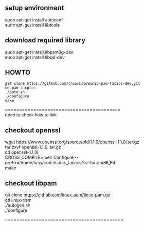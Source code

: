 ## setup environment
sudo apt-get install autoconf  
sudo apt-get install libtools


## download required library
sudo apt-get install libpam0g-dev  
sudo apt-get install libssl-dev

## HOWTO
    git clone https://github.com/chaoskao/sonic-pam-tacacs-dev.git  
    cd pam_tacplus  
    ./auto.sh  
    ./configure  
    make

=========================================  
need to check how to link
## checkout openssl
wget https://www.openssl.org/source/old/1.1.0/openssl-1.1.0i.tar.gz  
tar zxvf openssl-1.1.0i.tar.gz  
cd openssl-1.1.0i  
CROSS_COMPILE= perl Configure --prefix=/home/nms/code/sonic_tacacs/ssl linux-x86_64  
make

## checkout libpam
git clone https://github.com/linux-pam/linux-pam.git  
cd linux-pam  
./autogen.sh  
./configure  

==========================================
